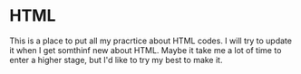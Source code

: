 # HTML

This is a place to put all my pracrtice about HTML codes. I will try to update it when I get somthinf new about HTML. Maybe it take me a lot of time to enter a higher stage, but I'd like to try my best to make it.
